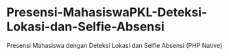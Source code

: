 # Presensi-MahasiswaPKL-Deteksi-Lokasi-dan-Selfie-Absensi
Presensi Mahasiswa dengan Deteksi Lokasi dan Selfie Absensi (PHP Native)
